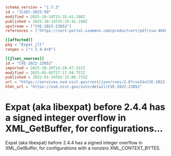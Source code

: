 ```toml
schema_version = "1.7.3"
id = "JLSEC-2025-50"
modified = 2025-10-14T15:35:41.198Z
published = 2025-10-14T15:35:41.198Z
upstream = ["CVE-2022-23852"]
references = ["https://cert-portal.siemens.com/productcert/pdf/ssa-484086.pdf", "https://github.com/libexpat/libexpat/pull/550", "https://lists.debian.org/debian-lts-announce/2022/03/msg00007.html", "https://security.gentoo.org/glsa/202209-24", "https://security.netapp.com/advisory/ntap-20220217-0001/", "https://www.debian.org/security/2022/dsa-5073", "https://www.oracle.com/security-alerts/cpuapr2022.html", "https://www.tenable.com/security/tns-2022-05", "https://cert-portal.siemens.com/productcert/pdf/ssa-484086.pdf", "https://github.com/libexpat/libexpat/pull/550", "https://lists.debian.org/debian-lts-announce/2022/03/msg00007.html", "https://security.gentoo.org/glsa/202209-24", "https://security.netapp.com/advisory/ntap-20220217-0001/", "https://www.debian.org/security/2022/dsa-5073", "https://www.oracle.com/security-alerts/cpuapr2022.html", "https://www.tenable.com/security/tns-2022-05"]

[[affected]]
pkg = "Expat_jll"
ranges = ["< 2.4.4+0"]

[[jlsec_sources]]
id = "CVE-2022-23852"
imported = 2025-10-20T14:28:47.522Z
modified = 2025-05-05T17:17:58.757Z
published = 2022-01-24T02:15:06.733Z
url = "https://services.nvd.nist.gov/rest/json/cves/2.0?cveId=CVE-2022-23852"
html_url = "https://nvd.nist.gov/vuln/detail/CVE-2022-23852"
```

# Expat (aka libexpat) before 2.4.4 has a signed integer overflow in XML_GetBuffer, for configurations...

Expat (aka libexpat) before 2.4.4 has a signed integer overflow in XML_GetBuffer, for configurations with a nonzero XML_CONTEXT_BYTES.

